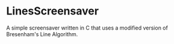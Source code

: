 # LinesScreensaver
A simple screensaver written in C that uses a modified version of Bresenham's Line Algorithm.
